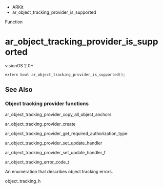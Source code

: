

- ARKit
-  ar_object_tracking_provider_is_supported 

Function

# ar_object_tracking_provider_is_supported

visionOS 2.0+

``` source
extern bool ar_object_tracking_provider_is_supported();
```

## See Also

### Object tracking provider functions

ar_object_tracking_provider_copy_all_object_anchors

ar_object_tracking_provider_create

ar_object_tracking_provider_get_required_authorization_type

ar_object_tracking_provider_set_update_handler

ar_object_tracking_provider_set_update_handler_f

ar_object_tracking_error_code_t

An enumeration that describes object tracking errors.

object_tracking_h

